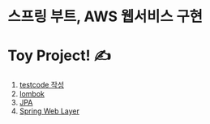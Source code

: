 # 스프링 부트, AWS 웹서비스 구현

# Toy Project! ✍️

1. [testcode 작성](https://github.com/sjh9391985/TIL/tree/main/book/springboot_aws/testcode.md)
2. [lombok](https://github.com/sjh9391985/TIL/blob/main/book/springboot_aws/lombok.md)
3. [JPA](https://github.com/sjh9391985/TIL/blob/main/book/springboot_aws/JPA.md)
4. [Spring Web Layer](https://github.com/sjh9391985/TIL/blob/main/book/springboot_aws/spring_web_layer.md)